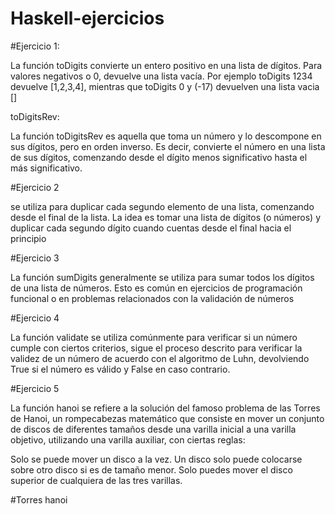 # Haskell-ejercicios

#Ejercicio 1:

La función toDigits convierte un entero positivo en una lista de dígitos. Para valores negativos o 0, 
devuelve una lista vacía. Por ejemplo toDigits 1234 devuelve [1,2,3,4], mientras que toDigits 0 y (-17) devuelven una lista vacia []

toDigitsRev:

La función toDigitsRev es aquella que toma un número y lo descompone en sus dígitos, pero en orden inverso. 
Es decir, convierte el número en una lista de sus dígitos, comenzando desde el dígito menos significativo hasta el más significativo.

#Ejercicio 2

se utiliza para duplicar cada segundo elemento de una lista, comenzando desde el final de la lista.
La idea es tomar una lista de dígitos (o números) y duplicar cada segundo dígito cuando cuentas desde el final hacia el principio

#Ejercicio 3

La función sumDigits generalmente se utiliza para sumar todos los dígitos de una lista de números.
Esto es común en ejercicios de programación funcional o en problemas relacionados con la validación de números 

#Ejercicio 4

La función validate se utiliza comúnmente para verificar si un número cumple con ciertos criterios,
sigue el proceso descrito para verificar la validez de un número de acuerdo con el algoritmo de Luhn,
devolviendo True si el número es válido y False en caso contrario.

#Ejercicio 5

La función hanoi se refiere a la solución del famoso problema de las Torres de Hanoi,
un rompecabezas matemático que consiste en mover un conjunto de discos de diferentes tamaños desde una varilla inicial a una varilla objetivo,
utilizando una varilla auxiliar, con ciertas reglas:

Solo se puede mover un disco a la vez.
Un disco solo puede colocarse sobre otro disco si es de tamaño menor.
Solo puedes mover el disco superior de cualquiera de las tres varillas.

#Torres hanoi
